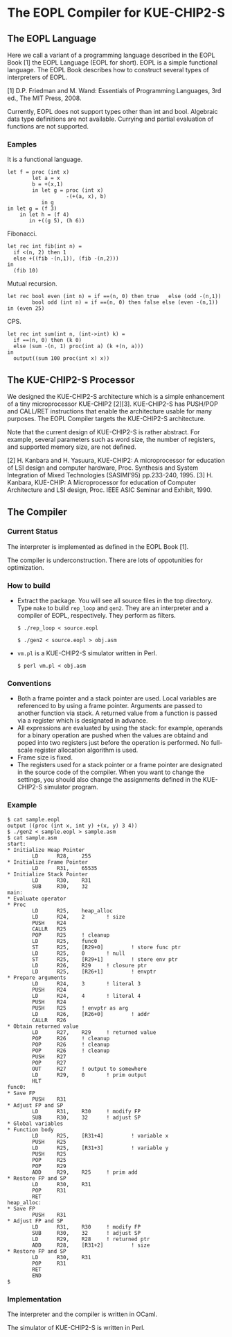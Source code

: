 # The EOPL Compiler for KUE-CHIP2-S
## The EOPL Language

Here we call a variant of a programming language described in the EOPL Book [1] the EOPL Language (EOPL for short). EOPL is a simple functional language. The EOPL Book describes how to construct several types of interpreters of EOPL. 

[1] D.P. Friedman and M. Wand: Essentials of Programming Languages, 3rd ed., The MIT Press, 2008.

Currently, EOPL does not support types other than int and bool.
Algebraic data type definitions are not available.
Currying and partial evaluation of functions are not supported.

### Eamples

It is a functional language.

```
let f = proc (int x)
        let a = x
	    b = +(x,1)
        in let g = proc (int x)
                   -(+(a, x), b)
           in g
in let g = (f 3)
    in let h = (f 4)
       in +((g 5), (h 6))
```

Fibonacci.

    let rec int fib(int n) =
      if <(n, 2) then 1
      else +((fib -(n,1)), (fib -(n,2)))
    in
      (fib 10)


Mutual recursion.


    let rec bool even (int n) = if ==(n, 0) then true   else (odd -(n,1))
            bool odd (int n) = if ==(n, 0) then false else (even -(n,1))
    in (even 25)

CPS.

```
let rec int sum(int n, (int->int) k) =
  if ==(n, 0) then (k 0)
  else (sum -(n, 1) proc(int a) (k +(n, a)))
in
  output((sum 100 proc(int x) x))
```

## The KUE-CHIP2-S Processor


We designed the KUE-CHIP2-S architecture which is a simple enhancement of a tiny microprocessor KUE-CHIP2 [2][3].
KUE-CHIP2-S has PUSH/POP and CALL/RET instructions that enable the architecture usable for many purposes.
The EOPL Compiler targets the KUE-CHIP2-S architecture.

Note that the current design of KUE-CHIP2-S is rather abstract.
For example, several parameters such as word size, the number of registers, and supported memory size, are not defined.

[2] H. Kanbara and H. Yasuura, KUE-CHIP2: A microprocessor for education of LSI design and computer hardware, Proc. Synthesis and System Integration of Mixed Technologies (SASIMI'95) pp.233-240, 1995.
[3] H. Kanbara, KUE-CHIP: A Microprocessor for education of Computer Architecture and LSI design, Proc. IEEE ASIC Seminar and Exhibit, 1990.

## The Compiler

### Current Status

The interpreter is implemented as defined in the EOPL Book [1].

The compiler is underconstruction.
There are lots of oppotunities for optimization.

### How to build

 - Extract the package. You will see all source files in the top directory.
Type `make` to build `rep_loop` and  `gen2`. They are an interpreter and a compiler of EOPL, respectively. They perform as filters.

    ```
    $ ./rep_loop < source.eopl
    ```
    ```
    $ ./gen2 < source.eopl > obj.asm
    ```


 - `vm.pl` is a KUE-CHIP2-S simulator written in Perl. 

    ```
    $ perl vm.pl < obj.asm
    ```

### Conventions
- Both a frame pointer and a stack pointer are used.
Local variables are referenced to by using a frame pointer.
Arguments are passed to another function via stack.
A returned value from a function is passed via a register which is designated in advance.
- All expressions are evaluated by using the stack:
for example, operands for a binary operation are pushed
when the values are obtaind and
poped into two registers just before the operation is performed.
No full-scale register allocation algorithm is used.
- Frame size is fixed.
- The registers used for a stack pointer or a frame pointer
are designated in the source code of the compiler.
When you want to change the settings, you should also 
change the assignments defined in the KUE-CHIP2-S simulator program.


### Example
```
$ cat sample.eopl
output ((proc (int x, int y) +(x, y) 3 4))
$ ./gen2 < sample.eopl > sample.asm
$ cat sample.asm
start:
* Initialize Heap Pointer
        LD      R28,    255
* Initialize Frame Pointer
        LD      R31,    65535
* Initialize Stack Pointer
        LD      R30,    R31
        SUB     R30,    32
main:
* Evaluate operator
* Proc
        LD      R25,    heap_alloc
        LD      R24,    2       ! size
        PUSH    R24
        CALLR   R25
        POP     R25     ! cleanup
        LD      R25,    func0
        ST      R25,    [R29+0]         ! store func ptr
        LD      R25,    0       ! null
        ST      R25,    [R29+1]         ! store env ptr
        LD      R26,    R29     ! closure ptr
        LD      R25,    [R26+1]         ! envptr
* Prepare arguments
        LD      R24,    3       ! literal 3
        PUSH    R24
        LD      R24,    4       ! literal 4
        PUSH    R24
        PUSH    R25     ! envptr as arg
        LD      R26,    [R26+0]         ! addr
        CALLR   R26
* Obtain returned value
        LD      R27,    R29     ! returned value
        POP     R26     ! cleanup
        POP     R26     ! cleanup
        POP     R26     ! cleanup
        PUSH    R27
        POP     R27
        OUT     R27     ! output to somewhere
        LD      R29,    0       ! prim output
        HLT
func0:
* Save FP
        PUSH    R31
* Adjust FP and SP
        LD      R31,    R30     ! modify FP
        SUB     R30,    32      ! adjust SP
* Global variables
* Function body
        LD      R25,    [R31+4]         ! variable x
        PUSH    R25
        LD      R25,    [R31+3]         ! variable y
        PUSH    R25
        POP     R25
        POP     R29
        ADD     R29,    R25     ! prim add
* Restore FP and SP
        LD      R30,    R31
        POP     R31
        RET
heap_alloc:
* Save FP
        PUSH    R31
* Adjust FP and SP
        LD      R31,    R30     ! modify FP
        SUB     R30,    32      ! adjust SP
        LD      R29,    R28     ! returned ptr
        ADD     R28,    [R31+2]         ! size
* Restore FP and SP
        LD      R30,    R31
        POP     R31
        RET
        END
$
```

### Implementation

The interpreter and the compiler is written in OCaml.

The simulator of KUE-CHIP2-S is written in Perl.

